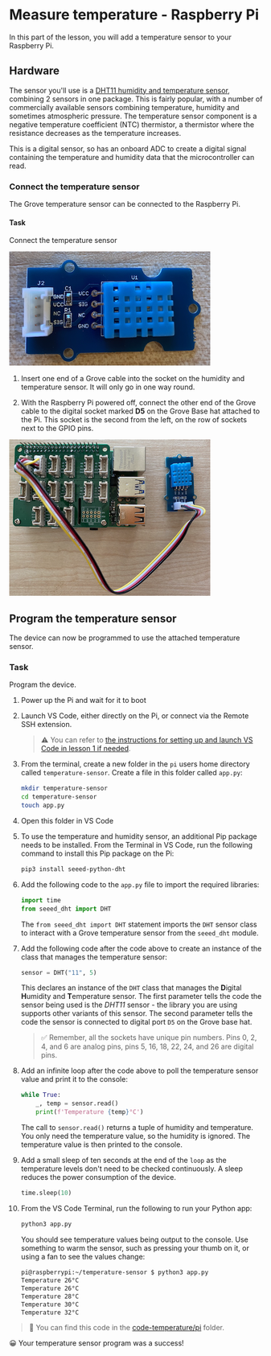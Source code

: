 # Measure temperature - Raspberry Pi

In this part of the lesson, you will add a temperature sensor to your Raspberry Pi.

## Hardware

The sensor you'll use is a [DHT11 humidity and temperature sensor](https://www.seeedstudio.com/Grove-Temperature-Humidity-Sensor-DHT11.html), combining 2 sensors in one package. This is fairly popular, with a number of commercially available sensors combining temperature, humidity and sometimes atmospheric pressure. The temperature sensor component is a negative temperature coefficient (NTC) thermistor, a thermistor where the resistance decreases as the temperature increases.

This is a digital sensor, so has an onboard ADC to create a digital signal containing the temperature and humidity data that the microcontroller can read.

### Connect the temperature sensor

The Grove temperature sensor can be connected to the Raspberry Pi.

#### Task

Connect the temperature sensor

![A grove temperature sensor](../../../images/grove-dht11.png)

1. Insert one end of a Grove cable into the socket on the humidity and temperature sensor. It will only go in one way round.

1. With the Raspberry Pi powered off, connect the other end of the Grove cable to the digital socket marked **D5** on the Grove Base hat attached to the Pi. This socket is the second from the left, on the row of sockets next to the GPIO pins.

![The grove temperature sensor connected to socket A0](../../../images/pi-temperature-sensor.png)

## Program the temperature sensor

The device can now be programmed to use the attached temperature sensor.

### Task

Program the device.

1. Power up the Pi and wait for it to boot

1. Launch VS Code, either directly on the Pi, or connect via the Remote SSH extension.

    > ⚠️ You can refer to [the instructions for setting up and launch VS Code in lesson 1 if needed](../../../1-getting-started/lessons/1-introduction-to-iot/pi.md).

1. From the terminal, create a new folder in the `pi` users home directory called `temperature-sensor`. Create a file in this folder called `app.py`:

    ```sh
    mkdir temperature-sensor
    cd temperature-sensor
    touch app.py
    ```

1. Open this folder in VS Code

1. To use the temperature and humidity sensor, an additional Pip package needs to be installed. From the Terminal in VS Code, run the following command to install this Pip package on the Pi:

    ```sh
    pip3 install seeed-python-dht
    ```

1. Add the following code to the `app.py` file to import the required libraries:

    ```python
    import time
    from seeed_dht import DHT
    ```

    The `from seeed_dht import DHT` statement imports the `DHT` sensor class to interact with a Grove temperature sensor from the `seeed_dht` module.

1. Add the following code after the code above to create an instance of the class that manages the temperature sensor:

    ```python
    sensor = DHT("11", 5)
    ```

    This declares an instance of the `DHT` class that manages the **D**igital **H**umidity and **T**emperature sensor. The first parameter tells the code the sensor being used is the *DHT11* sensor - the library you are using supports other variants of this sensor. The second parameter tells the code the sensor is connected to digital port `D5` on the Grove base hat.

    > ✅ Remember, all the sockets have unique pin numbers. Pins 0, 2, 4, and 6 are analog pins, pins 5, 16, 18, 22, 24, and 26 are digital pins.

1. Add an infinite loop after the code above to poll the temperature sensor value and print it to the console:

    ```python
    while True:
        _, temp = sensor.read()
        print(f'Temperature {temp}°C')
    ```

    The call to `sensor.read()` returns a tuple of humidity and temperature. You only need the temperature value, so the humidity is ignored. The temperature value is then printed to the console.

1. Add a small sleep of ten seconds at the end of the `loop` as the temperature levels don't need to be checked continuously. A sleep reduces the power consumption of the device.

    ```python
    time.sleep(10)
    ```

1. From the VS Code Terminal, run the following to run your Python app:

    ```sh
    python3 app.py
    ```

    You should see temperature values being output to the console. Use something to warm the sensor, such as pressing your thumb on it, or using a fan to see the values change:

    ```output
    pi@raspberrypi:~/temperature-sensor $ python3 app.py 
    Temperature 26°C
    Temperature 26°C
    Temperature 28°C
    Temperature 30°C
    Temperature 32°C
    ```

> 💁 You can find this code in the [code-temperature/pi](code-temperature/pi) folder.

😀 Your temperature sensor program was a success!
